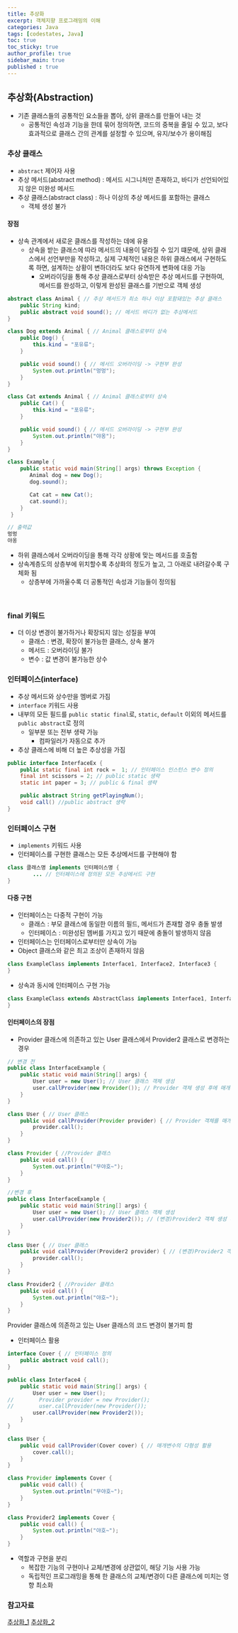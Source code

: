 ```yaml
---
title: 추상화
excerpt: 객체지향 프로그래밍의 이해
categories: Java
tags: [codestates, Java]
toc: true
toc_sticky: true
author_profile: true
sidebar_main: true
published : true
---
```

## 추상화(Abstraction)
- 기존 클래스들의 공통적인 요소들을 뽑아, 상위 클래스를 만들어 내는 것
  - 공통적인 속성과 기능을 한데 묶어 정의하면, 코드의 중복을 줄일 수 있고, 보다 효과적으로 클래스 간의 관계를 설정할 수 있으며, 유지/보수가 용이해짐

### 추상 클래스 
- ```abstract``` 제어자 사용
- 추상 메서드(abstract method) : 메서드 시그니처만 존재하고, 바디가 선언되어있지 않은 미완성 메서드
- 추상 클래스(abstract class) : 하나 이상의 추상 메서드를 포함하는 클래스
  - 객체 생성 불가

#### 장점
- 상속 관계에서 새로운 클래스를 작성하는 데에 유용
  - 상속을 받는 클래스에 따라 메서드의 내용이 달라질 수 있기 떄문에, 상위 클래스에서 선언부만을 작성하고, 실제 구체적인 내용은 하위 클래스에서 구현하도록 하면, 설계하는 상황이 변하더라도 보다 유연하게 변화에 대응 가능
    - 오버라이딩을 통해 추상 클래스로부터 상속받은 추상 메서드를 구현하여, 메서드를 완성하고, 이렇게 완성된 클래스를 기반으로 객체 생성

```java
abstract class Animal { // 추상 메서드가 최소 하나 이상 포함돼있는 추상 클래스
	public String kind;
	public abstract void sound(); // 메서드 바디가 없는 추상메서드
}

class Dog extends Animal { // Animal 클래스로부터 상속
	public Dog() {
		this.kind = "포유류";
	}

	public void sound() { // 메서드 오버라이딩 -> 구현부 완성
		System.out.println("멍멍");
	}
}

class Cat extends Animal { // Animal 클래스로부터 상속
	public Cat() {
		this.kind = "포유류";
	}

	public void sound() { // 메서드 오버라이딩 -> 구현부 완성
		System.out.println("야옹");
	}
}

class Example {       
    public static void main(String[] args) throws Exception {
       Animal dog = new Dog();
       dog.sound();

       Cat cat = new Cat();
       cat.sound();
    }
 }

// 출력값
멍멍
야옹 
```
- 하위 클래스에서 오버라이딩을 통해 각각 상황에 맞는 메서드를 호출함
- 상속계층도의 상층부에 위치할수록 추상화의 정도가 높고, 그 아래로 내려갈수록 구체화 됨
  - 상층부에 가까울수록 더 공통적인 속성과 기능들이 정의됨

<br>

### final 키워드
- 더 이상 변경이 불가하거나 확장되지 않는 성질을 부여
  - 클래스 : 변경, 확장이 불가능한 클래스, 상속 불가
  - 메서드 : 오버라이딩 불가
  - 변수 : 값 변경이 불가능한 상수

### 인터페이스(interface)
- 추상 메서드와 상수만을 멤버로 가짐
- ```interface``` 키워드 사용
- 내부의 모든 필드를 ```public static final```로, ```static```, ```default``` 이외의 메서드를 ```public abstract```로 정의
  - 일부분 또는 전부 생략 가능
    - 컴파일러가 자동으로 추가
- 추상 클래스에 비해 더 높은 추상성을 가짐

```java
public interface InterfaceEx {
    public static final int rock =  1; // 인터페이스 인스턴스 변수 정의
    final int scissors = 2; // public static 생략
    static int paper = 3; // public & final 생략

    public abstract String getPlayingNum();
    void call() //public abstract 생략 
}
```

### 인터페이스 구현
- ```implements``` 키워드 사용
- 인터페이스를 구현한 클래스는 모든 추상메서드를 구현해야 함

```java
class 클래스명 implements 인터페이스명 {
		... // 인터페이스에 정의된 모든 추상메서드 구현
}
```

#### 다중 구현
- 인터페이스는 다중적 구현이 가능
  - 클래스 : 부모 클래스에 동일한 이름의 필드, 메서드가 존재할 경우 충돌 발생
  - 인터페이스 : 미완성된 멤버를 가지고 있기 때문에 충돌이 발생하지 않음
- 인터페이스는 인터페이스로부터만 상속이 가능
- Object 클래스와 같은 최고 조상이 존재하지 않음

```java
class ExampleClass implements Interface1, Interface2, Interface3 { 
}
```
- 상속과 동시에 인터페이스 구현 가능
```java
class ExampleClass extends AbstractClass implements Interface1, Interface2  { 
}
```

#### 인터페이스의 장점
- Provider 클래스에 의존하고 있는 User 클래스에서 Provider2 클래스로 변경하는 경우

```java
// 변경 전
public class InterfaceExample {
    public static void main(String[] args) {
        User user = new User(); // User 클래스 객체 생성
        user.callProvider(new Provider()); // Provider 객체 생성 후에 매개변수로 전달
    }
}

class User { // User 클래스
    public void callProvider(Provider provider) { // Provider 객체를 매개변수로 받는 callProvider 메서드
        provider.call();
    }
}

class Provider { //Provider 클래스
    public void call() {
        System.out.println("무야호~");
    }
}
```
```java
//변경 후
public class InterfaceExample {
    public static void main(String[] args) {
        User user = new User(); // User 클래스 객체 생성
        user.callProvider(new Provider2()); // (변경)Provider2 객체 생성 후에 매개변수로 전달
    }
}

class User { // User 클래스
    public void callProvider(Provider2 provider) { // (변경)Provider2 객체를 매개변수로 받는 callProvider 메서드
        provider.call();
    }
}

class Provider2 { //Provider 클래스
    public void call() {
        System.out.println("야호~");
    }
}
```
Provider 클래스에 의존하고 있는 User 클래스의 코드 변경이 불가피 함
<br>

- 인터페이스 활용
```java
interface Cover { // 인터페이스 정의
    public abstract void call();
}

public class Interface4 {
    public static void main(String[] args) {
        User user = new User();
//        Provider provider = new Provider();
//        user.callProvider(new Provider());
        user.callProvider(new Provider2());
    }
}

class User {
    public void callProvider(Cover cover) { // 매개변수의 다형성 활용
        cover.call();
    }
}

class Provider implements Cover {
    public void call() {
        System.out.println("무야호~");
    }
}

class Provider2 implements Cover {
    public void call() {
        System.out.println("야호~");
    }
}
```
- 역할과 구현을 분리
  - 복잡한 기능의 구현이나 교체/변경에 상관없이, 해당 기능 사용 가능
  - 독립적인 프로그래밍을 통해 한 클래스의 교체/변경이 다른 클래스에 미치는 영향 최소화


### 참고자료
[추상화_1](http://wiki.hash.kr/index.php/%EC%B6%94%EC%83%81%ED%99%94_(%ED%94%84%EB%A1%9C%EA%B7%B8%EB%9E%98%EB%B0%8D))
[추상화_2](https://www.tutorialspoint.com/java/java_abstraction.htm)